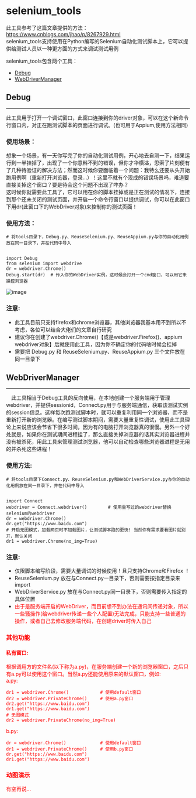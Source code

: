 # selenium_tools
此工具参考了这篇文章提供的方法：https://www.cnblogs.com/jhao/p/8267929.html  
selenium_tools支持使用在Python编写的Selenium自动化测试脚本上，它可以提供给测试人员以一种更方面的方式来调试测试用例  
  
selenium_tools包含两个工具：  
* [Debug](#debug)
* [WebDriverManager](#webdrivermanager) 

## Debug
---
 此工具用于打开一个调试窗口，此窗口连接到你的driver对象，可以在这个新命令行窗口内，对正在跑测试脚本的页面进行调试。(也可用于Appium,使用方法相同)  
### 使用场景：  
 想象一个场景，有一天你写完了你的自动化测试用例，开心地去自测一下，结果运行到一半挂掉了，出现了一个你意料不到的错误，但你才华横溢，思索了片刻便有了几种待验证的解决方法；然而这时候你要面临着一个问题：我特么还要从头开始跑用例啊（重新打开浏览器，登录...）！这里不就有个现成的错误场景吗，难道要直接关掉这个窗口？要是待会这个问题不出现了咋办？   
 这时候你就需要此工具了，它可以用在你的脚本挂掉或是正在测试的情况下，连接到那个还未关闭的测试页面，并开启一个命令行窗口以提供调试，你可以在此窗口下用dr(此窗口下的WebDriver对象)来控制你的测试页面！
### 使用方法：  

    # 将tools目录下，Debug.py、ReuseSelenium.py、ReuseAppium.py与你的自动化用例放在同一目录下，并在代码中导入
    
    
    import Debug
    from selenium import webdrive
    dr = webdriver.Chrome()
    Debug.start(dr)  # 传入你的WebDriver实例，这时候会打开一个cmd窗口，可以用它来操控浏览器
    
    
![image](https://hk.xlfjh.ml/debug.gif)
    
### 注意:  
* 此工具目前只支持firefox和chrome浏览器，其他浏览器我基本用不到所以不考虑，各位可以结合大佬们的文章自行研究  
* 建议你在创建了webdriver.Chrome()【或是webdriver.Firefox()、appium webdriver对象】后就使用此工具，因为你不确定你的代码啥时候会挂掉  
* 需要把 Debug.py 和 ReuseSelenium.py、ReuseAppium.py 三个文件放在同一目录下  
      
## WebDriverManager
---
　此工具相当于Debug工具的反向使用，在本地创建一个服务端用于管理webdriver，并提供sessionid，Connect.py用于与服务端通信，获取该测试实例的session信息。这样每次跑测试脚本时，就可以重复利用同一个浏览器，而不是重新打开新的浏览器。在编写测试脚本期间，需要大量重复性调试，使用此工具理论上来说应该会节省下很多时间，因为有的电脑打开浏览器真的很慢。另外一个好处就是，如果你在测试期间进程挂了，那么直接关掉浏览器的话其实浏览器进程并没有被杀死，用此工具来管理测试浏览器，他可以自动检查哪些浏览器进程是无用的并杀死这些进程！
### 使用方法:  

    # 将tools目录下Connect.py、ReuseSelenium.py和WebDriverService.py与你的自动化用例放在同一目录下，并在代码中导入
    
    
    import Connect
    webdriver = Connect.webdriver()        # 使用重写过的webdriver替换selenium的webdriver
    dr = webdriver.Chrome()
    dr.get("https://www.baidu.com")
    # 开启无图模式，加载网页时不加载图片，让测试脚本跑的更快! 当然你有需求要看图片就别开，默认关闭
    dr1 = webdriver.Chrome(no_img=True)

### 注意:
* 仅限脚本编写阶段，需要大量调试的时候使用！且只支持Chrome和Firefox ！
* ReuseSelenium.py 放在与Connect.py一目录下，否则需要按指定目录来import
* WebDriverService.py 放在与Connect.py同一目录下，否则需要传入指定的具体位置
* <font color=#F00>由于是服务端开启的WebDriver，而目前想不到办法在通讯间传递对象，所以一些骚操作(给webdriver传递一些个人配置)无法完成，只能支持一些普通的操作，或者自己去修改服务端代码，在创建driver时传入自己

### 其他功能
#### 私有窗口:  
根据调用方的文件名(以下称为a.py)，在服务端创建一个新的浏览器窗口，之后只有a.py可以使用这个窗口。当然a.py还能使用原来的默认窗口，例如:  
a.py:

    dr1 = webdriver.Chrome()            # 使用default窗口
    dr2 = webdriver.PrivateChrome()     # 使用a.py窗口
    dr2.get("https://www.baidu.com")
    dr1.get("https://www.baidu.com")
    # 无图模式
    dr2 = webdriver.PrivateChrome(no_img=True)

b.py:

    dr = webdriver.Chrome()             # 使用default窗口
    dr1 = webdriver.PrivateChrome()     # 使用b.py窗口
    dr.get("https://www.baidu.com")
    dr1.get("https://www.baidu.com")


### 动图演示

有空再说...
